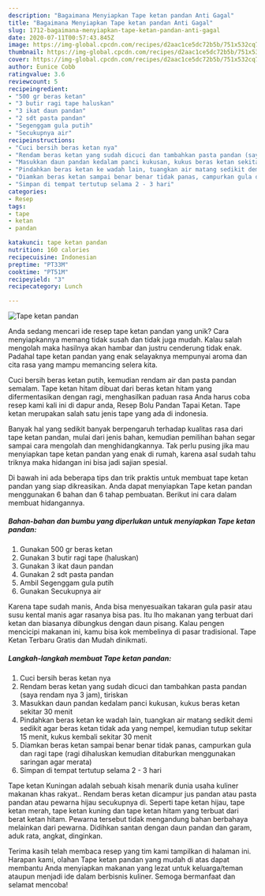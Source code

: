 ```yaml
---
description: "Bagaimana Menyiapkan Tape ketan pandan Anti Gagal"
title: "Bagaimana Menyiapkan Tape ketan pandan Anti Gagal"
slug: 1712-bagaimana-menyiapkan-tape-ketan-pandan-anti-gagal
date: 2020-07-11T00:57:43.845Z
image: https://img-global.cpcdn.com/recipes/d2aac1ce5dc72b5b/751x532cq70/tape-ketan-pandan-foto-resep-utama.jpg
thumbnail: https://img-global.cpcdn.com/recipes/d2aac1ce5dc72b5b/751x532cq70/tape-ketan-pandan-foto-resep-utama.jpg
cover: https://img-global.cpcdn.com/recipes/d2aac1ce5dc72b5b/751x532cq70/tape-ketan-pandan-foto-resep-utama.jpg
author: Eunice Cobb
ratingvalue: 3.6
reviewcount: 5
recipeingredient:
- "500 gr beras ketan"
- "3 butir ragi tape haluskan"
- "3 ikat daun pandan"
- "2 sdt pasta pandan"
- "Segenggam gula putih"
- "Secukupnya air"
recipeinstructions:
- "Cuci bersih beras ketan nya"
- "Rendam beras ketan yang sudah dicuci dan tambahkan pasta pandan (saya rendam nya 3 jam), tiriskan"
- "Masukkan daun pandan kedalam panci kukusan, kukus beras ketan sekitar 30 menit"
- "Pindahkan beras ketan ke wadah lain, tuangkan air matang sedikit demi sedikit agar beras ketan tidak ada yang nempel, kemudian tutup sekitar 15 menit, kukus kembali sekitar 30 menit"
- "Diamkan beras ketan sampai benar benar tidak panas, campurkan gula dan ragi tape (ragi dihaluskan kemudian ditaburkan menggunakan saringan agar merata)"
- "Simpan di tempat tertutup selama 2 - 3 hari"
categories:
- Resep
tags:
- tape
- ketan
- pandan

katakunci: tape ketan pandan 
nutrition: 160 calories
recipecuisine: Indonesian
preptime: "PT33M"
cooktime: "PT51M"
recipeyield: "3"
recipecategory: Lunch

---
```



![Tape ketan pandan](https://img-global.cpcdn.com/recipes/d2aac1ce5dc72b5b/751x532cq70/tape-ketan-pandan-foto-resep-utama.jpg)

Anda sedang mencari ide resep tape ketan pandan yang unik? Cara menyiapkannya memang tidak susah dan tidak juga mudah. Kalau salah mengolah maka hasilnya akan hambar dan justru cenderung tidak enak. Padahal tape ketan pandan yang enak selayaknya mempunyai aroma dan cita rasa yang mampu memancing selera kita.

Cuci bersih beras ketan putih, kemudian rendam air dan pasta pandan semalam. Tape ketan hitam dibuat dari beras ketan hitam yang difermentasikan dengan ragi, menghasilkan paduan rasa Anda harus coba resep kami kali ini di dapur anda, Resep Bolu Pandan Tapai Ketan. Tape ketan merupakan salah satu jenis tape yang ada di indonesia.

Banyak hal yang sedikit banyak berpengaruh terhadap kualitas rasa dari tape ketan pandan, mulai dari jenis bahan, kemudian pemilihan bahan segar sampai cara mengolah dan menghidangkannya. Tak perlu pusing jika mau menyiapkan tape ketan pandan yang enak di rumah, karena asal sudah tahu triknya maka hidangan ini bisa jadi sajian spesial.


Di bawah ini ada beberapa tips dan trik praktis untuk membuat tape ketan pandan yang siap dikreasikan. Anda dapat menyiapkan Tape ketan pandan menggunakan 6 bahan dan 6 tahap pembuatan. Berikut ini cara dalam membuat hidangannya.

<!--inarticleads1-->

##### Bahan-bahan dan bumbu yang diperlukan untuk menyiapkan Tape ketan pandan:

1. Gunakan 500 gr beras ketan
1. Gunakan 3 butir ragi tape (haluskan)
1. Gunakan 3 ikat daun pandan
1. Gunakan 2 sdt pasta pandan
1. Ambil Segenggam gula putih
1. Gunakan Secukupnya air


Karena tape sudah manis, Anda bisa menyesuaikan takaran gula pasir atau susu kental manis agar rasanya bisa pas. Itu lho makanan yang terbuat dari ketan dan biasanya dibungkus dengan daun pisang. Kalau pengen mencicipi makanan ini, kamu bisa kok membelinya di pasar tradisional. Tape Ketan Terbaru Gratis dan Mudah dinikmati. 

<!--inarticleads2-->

##### Langkah-langkah membuat Tape ketan pandan:

1. Cuci bersih beras ketan nya
1. Rendam beras ketan yang sudah dicuci dan tambahkan pasta pandan (saya rendam nya 3 jam), tiriskan
1. Masukkan daun pandan kedalam panci kukusan, kukus beras ketan sekitar 30 menit
1. Pindahkan beras ketan ke wadah lain, tuangkan air matang sedikit demi sedikit agar beras ketan tidak ada yang nempel, kemudian tutup sekitar 15 menit, kukus kembali sekitar 30 menit
1. Diamkan beras ketan sampai benar benar tidak panas, campurkan gula dan ragi tape (ragi dihaluskan kemudian ditaburkan menggunakan saringan agar merata)
1. Simpan di tempat tertutup selama 2 - 3 hari


Tape ketan Kuningan adalah sebuah kisah menarik dunia usaha kuliner makanan khas rakyat.. Rendam beras ketan dicampur jus pandan atau pasta pandan atau pewarna hijau secukupnya di. Seperti tape ketan hijau, tape ketan merah, tape ketan kuning dan tape ketan hitam yang terbuat dari berat ketan hitam. Pewarna tersebut tidak mengandung bahan berbahaya melainkan dari pewarna. Didihkan santan dengan daun pandan dan garam, aduk rata, angkat, dinginkan. 

Terima kasih telah membaca resep yang tim kami tampilkan di halaman ini. Harapan kami, olahan Tape ketan pandan yang mudah di atas dapat membantu Anda menyiapkan makanan yang lezat untuk keluarga/teman ataupun menjadi ide dalam berbisnis kuliner. Semoga bermanfaat dan selamat mencoba!
